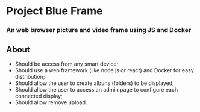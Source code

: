 # Project Blue Frame
### An web browser picture and video frame using JS and Docker

## About

* Should be access from any smart device;
* Should use a web framework (like node.js or react) and Docker for easy distribution;
* Should allow the user to create albuns (folders) to be displayed;
* Should allow the user to access an admin page to configure each connected display;
* Should allow remove upload.
